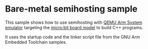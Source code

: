 # Bare-metal semihosting sample

This sample shows how to use semihosting with
[QEMU Arm System emulator](https://www.qemu.org/docs/master/system/target-arm.html)
targeting the
[micro:bit board model](https://www.qemu.org/2019/05/22/microbit/)
to build C++ programs.

It uses the startup code and the linker script file from the GNU Arm Embedded
Toolchain samples.

